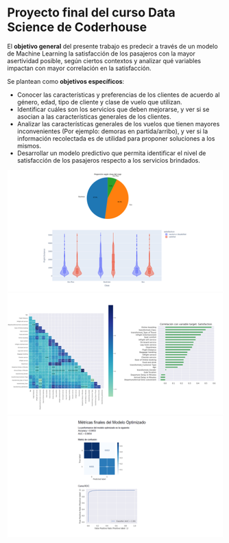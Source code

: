 # Proyecto final del curso Data Science de Coderhouse

El **objetivo general** del presente trabajo es predecir a través de un modelo de Machine Learning la satisfacción de los pasajeros con la mayor asertividad posible, según ciertos contextos y analizar qué variables impactan con mayor correlación en la satisfacción.

Se plantean como **objetivos específicos**: 
* Conocer las características y preferencias de los clientes de acuerdo al género, edad, tipo de cliente y clase de vuelo que utilizan. 
* Identificar cuáles son los servicios que deben mejorarse, y ver si se asocian a las características generales de los clientes. 
* Analizar las características generales de los vuelos que tienen mayores inconvenientes (Por ejemplo: demoras en partida/arribo), y ver si la información recolectada es de utilidad para proponer soluciones a los mismos. 
* Desarrollar un modelo predictivo que permita identificar el nivel de satisfacción de los pasajeros respecto a los servicios brindados.

![](Diapositiva1.PNG)
![](Diapositiva2.PNG)
![](Diapositiva3.PNG)